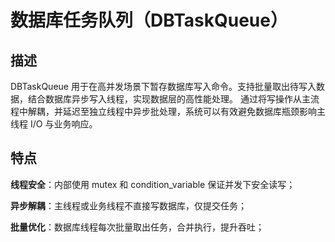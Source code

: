 # 数据库任务队列（DBTaskQueue）

## 描述
DBTaskQueue 用于在高并发场景下暂存数据库写入命令。支持批量取出待写入数据，结合数据库异步写入线程，实现数据层的高性能处理。
通过将写操作从主流程中解耦，并延迟至独立线程中异步批处理，系统可以有效避免数据库瓶颈影响主线程 I/O 与业务响应。


## 特点
**线程安全**：内部使用 mutex 和 condition_variable 保证并发下安全读写；

**异步解耦**：主线程或业务线程不直接写数据库，仅提交任务；

**批量优化**：数据库线程每次批量取出任务，合并执行，提升吞吐；
